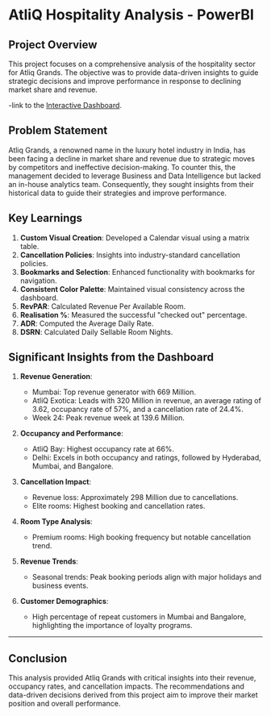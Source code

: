 # AtliQ Hospitality Analysis - PowerBI

## Project Overview

This project focuses on a comprehensive analysis of the hospitality sector for Atliq Grands. The objective was to provide data-driven insights to guide strategic decisions and improve performance in response to declining market share and revenue.

-link to the [Interactive Dashboard](https://app.powerbi.com/view?r=eyJrIjoiNmQxNDBmMGYtOWM2Ni00ZjYyLWFiNjgtNTZhOWYyYjM4MWI1IiwidCI6ImM2ZTU0OWIzLTVmNDUtNDAzMi1hYWU5LWQ0MjQ0ZGM1YjJjNCJ9).


## Problem Statement

Atliq Grands, a renowned name in the luxury hotel industry in India, has been facing a decline in market share and revenue due to strategic moves by competitors and ineffective decision-making. To counter this, the management decided to leverage Business and Data Intelligence but lacked an in-house analytics team. Consequently, they sought insights from their historical data to guide their strategies and improve performance.

## Key Learnings

1. **Custom Visual Creation**: Developed a Calendar visual using a matrix table.
2. **Cancellation Policies**: Insights into industry-standard cancellation policies.
3. **Bookmarks and Selection**: Enhanced functionality with bookmarks for navigation.
4. **Consistent Color Palette**: Maintained visual consistency across the dashboard.
5. **RevPAR**: Calculated Revenue Per Available Room.
6. **Realisation %**: Measured the successful "checked out" percentage.
7. **ADR**: Computed the Average Daily Rate.
8. **DSRN**: Calculated Daily Sellable Room Nights.

## Significant Insights from the Dashboard

1. **Revenue Generation**:
   - Mumbai: Top revenue generator with 669 Million.
   - AtliQ Exotica: Leads with 320 Million in revenue, an average rating of 3.62, occupancy rate of 57%, and a cancellation rate of 24.4%.
   - Week 24: Peak revenue week at 139.6 Million.
   
2. **Occupancy and Performance**:
   - AtliQ Bay: Highest occupancy rate at 66%.
   - Delhi: Excels in both occupancy and ratings, followed by Hyderabad, Mumbai, and Bangalore.

3. **Cancellation Impact**:
   - Revenue loss: Approximately 298 Million due to cancellations.
   - Elite rooms: Highest booking and cancellation rates.

4. **Room Type Analysis**:
   - Premium rooms: High booking frequency but notable cancellation trend.
   
5. **Revenue Trends**:
   - Seasonal trends: Peak booking periods align with major holidays and business events.

6. **Customer Demographics**:
   - High percentage of repeat customers in Mumbai and Bangalore, highlighting the importance of loyalty programs.

---


## Conclusion

This analysis provided Atliq Grands with critical insights into their revenue, occupancy rates, and cancellation impacts. The recommendations and data-driven decisions derived from this project aim to improve their market position and overall performance.
